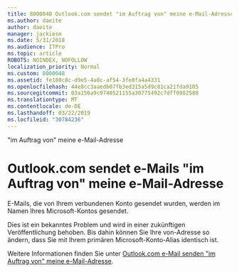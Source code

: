 ```yaml
---
title: 8000048 Outlook.com sendet "im Auftrag von" meine e-Mail-Adresse
ms.author: daeite
author: daeite
manager: jackiesm
ms.date: 5/31/2018
ms.audience: ITPro
ms.topic: article
ROBOTS: NOINDEX, NOFOLLOW
localization_priority: Normal
ms.custom: 8000048
ms.assetid: fe180c8c-d9e5-4a8c-af54-3fe8fa4a4331
ms.openlocfilehash: 44e8cc3aaedb07fb3ed315a5d9c81ca21fda9105
ms.sourcegitcommit: 03a156a9c9740521155a30775492c7dff0982588
ms.translationtype: MT
ms.contentlocale: de-DE
ms.lasthandoff: 03/22/2019
ms.locfileid: "30784236"
---
```

"im Auftrag von" meine e-Mail-Adresse

# <a name="outlookcom-sends-email-on-behalf-of-my-email-address"></a>Outlook.com sendet e-Mails "im Auftrag von" meine e-Mail-Adresse

E-Mails, die von Ihrem verbundenen Konto gesendet wurden, werden im Namen Ihres Microsoft-Kontos gesendet.
  
Dies ist ein bekanntes Problem und wird in einer zukünftigen Veröffentlichung behoben. Bis dahin können Sie Ihre von-Adresse so ändern, dass Sie mit Ihrem primären Microsoft-Konto-Alias identisch ist.
  
Weitere Informationen finden Sie unter [Outlook.com e-Mail senden "im Auftrag von" meine e-Mail-Adresse](https://go.microsoft.com/fwlink/p/?linkid=2001600&amp;clcid=0x409).
  

